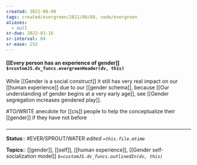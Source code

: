 ```yaml
---
created: 2021-08-08
tags: created/evergreen/2021/08/08, node/evergreen
aliases:
  - null
sr-due: 2022-03-16
sr-interval: 84
sr-ease: 252
---
```


#### [[Every person has an experience of gender]] `$=customJS.dv_funcs.evergreenHeader(dv, this)`

While [[Gender is a social construct]] it still has very real impact on our [[human experience]] due to our [[gender schema]], because
[[Our understanding of gender begins at a very early age]], 
see [[Gender segregation increases gendered play]]. 

#TO/WRITE anecdote for [[cis]] people to help the conceptualize their [[gender]] if they have not before
### <hr class="footnote"/>

**Status**:: #EVER/SPROUT/WATER 
*edited `=this.file.mtime`*

**Topics**:: [[gender]], [[self]], [[human experience]], [[Gender self-socialization model]]
*`$=customJS.dv_funcs.outlinedIn(dv, this)`*

